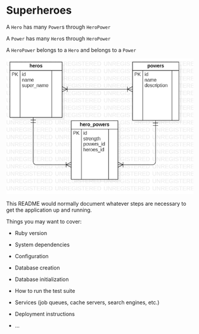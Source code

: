 # Superheroes

A `Hero` has many `Power`s through `HeroPower`

A `Power` has many `Hero`s through `HeroPower`

A `HeroPower` belongs to a `Hero` and belongs to a `Power`

![](ERDDiagram4.jpg)

This README would normally document whatever steps are necessary to get the
application up and running.

Things you may want to cover:

* Ruby version

* System dependencies

* Configuration

* Database creation

* Database initialization

* How to run the test suite

* Services (job queues, cache servers, search engines, etc.)

* Deployment instructions

* ...
